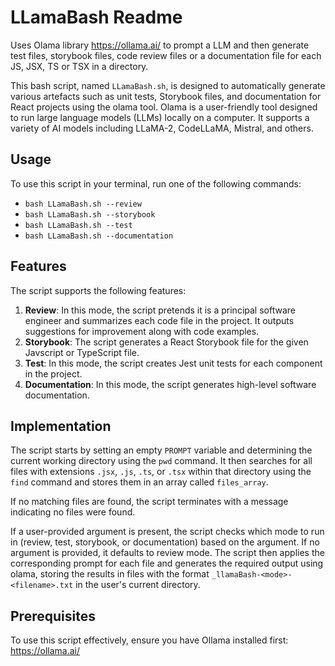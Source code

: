 # LLamaBash Readme

Uses Olama library https://ollama.ai/ to prompt a LLM and then generate test files, storybook files, code review files or a documentation file for each JS, JSX, TS or TSX in a directory.

This bash script, named `LLamaBash.sh`, is designed to automatically generate various
artefacts such as unit tests, Storybook files, and documentation for React projects
using the olama tool. Olama is a user-friendly tool designed to run large language models (LLMs) locally on a computer. It supports a variety of AI models including LLaMA-2, CodeLLaMA, Mistral, and others.

## Usage

To use this script in your terminal, run one of the following commands:

- `bash LLamaBash.sh --review`
- `bash LLamaBash.sh --storybook`
- `bash LLamaBash.sh --test`
- `bash LLamaBash.sh --documentation`

## Features

The script supports the following features:

1. **Review**: In this mode, the script pretends it is a principal software
   engineer and summarizes each code file in the project. It outputs suggestions for
   improvement along with code examples.
2. **Storybook**: The script generates a React Storybook file for the given
   Javscript or TypeScript file.
3. **Test**: In this mode, the script creates Jest unit tests for each component in
   the project.
4. **Documentation**: In this mode, the script generates high-level software
   documentation.

## Implementation

The script starts by setting an empty `PROMPT` variable and determining the current
working directory using the `pwd` command. It then searches for all files with
extensions `.jsx`, `.js`, `.ts`, or `.tsx` within that directory using the `find`
command and stores them in an array called `files_array`.

If no matching files are found, the script terminates with a message indicating no
files were found.

If a user-provided argument is present, the script checks which mode to run in
(review, test, storybook, or documentation) based on the argument. If no argument is
provided, it defaults to review mode. The script then applies the corresponding
prompt for each file and generates the required output using olama, storing the
results in files with the format `_llamaBash-<mode>-<filename>.txt` in the user's current directory.

## Prerequisites

To use this script effectively, ensure you have Ollama installed first:
https://ollama.ai/
